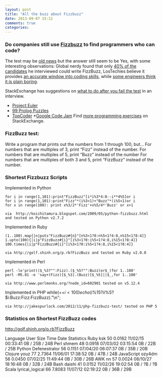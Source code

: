 ```yaml
---
layout: post
title: "All the buzz about Fizzbuzz"
date: 2013-09-07 15:12
comments: true
categories:
---
```

### Do companies still use [Fizzbuzz](http://c2.com/cgi/wiki?FizzBuzzTest) to find programmers who can code?

The test may be [old news](http://imranontech.com/2007/01/24/using-fizzbuzz-to-find-developers-who-grok-coding/) but the answer still seem to be Yes, with some interesting observations: Global nerdy found that only [40% of the candidates](http://www.globalnerdy.com/2012/11/15/fizzbuzz-still-works/) he interviewed could write FizzBuzz, LosTechies believe it provides [an accurate window into coding skills](http://lostechies.com/jimmybogard/2013/01/29/fizzbuzz-is-dead-long-live-fizzbuzz/), while [some engineers think it is plain boring](http://rtigger.com/blog/2013/07/23/the-shortcomings-of-fizzbuzz).

StackExchange has suggestions on [what to do after you fail the test](http://programmers.stackexchange.com/questions/152745/learn-programming-backwards-or-so-i-failed-the-fizzbuzz-test-now-what) in an interview.
* [Project Euler](http://projecteuler.net/)
* [99 Prolog Puzzles](http://www.ic.unicamp.br/~meidanis/courses/mc336/2009s2/prolog/problemas/index.html)
* [TopCoder](http://www.topcoder.com/)
*[Google Code Jam](https://code.google.com/codejam)
Find [more programming exercises](http://programmers.stackexchange.com/questions/756/where-can-i-find-programming-puzzles-and-challenges) on StackExchange.

### FizzBuzz test:
Write a program that prints out the numbers from 1 through 100, but…
  For numbers that are multiples of 3, print “Fizz” instead of the number.
  For numbers that are multiples of 5, print “Buzz” instead of the number
  For numbers that are multiples of both 3 and 5, print “FizzBuzz” instead of the number.

### Shortest Fizzbuzz Scripts

Implemented in Python

    for i in range(1,101):print"FizzBuzz"[i*i%3*4:8--i**4%5]or i
    for i in range(1,101):print"Fizz"*(i%3<1)+"Buzz"*(i%5<1)or i
    for x in range(100): print x%3/2*'Fizz'+x%5/4*'Buzz' or x+1

    via  http://koichitamura.blogspot.com/2009/05/python-fizzbuzz.html
    and tested on Python v2.7.2


Implemented in Ruby

    (1..100).map{|n|puts"FizzBuzz#{n}"[n%3<1?0:n%5<1?4:8,n%15<1?8:4]}
    1.upto(100){|i|p"FizzBuzz#{i}"[i%3<1?0:i%5<1?4:8,i%15<1?8:4]}
    100.times{|i|p"FizzBuzz#{i}"[i%3<1?0:i%5<1?4:8,i%15<1?8:4]}

    via http://golf.shinh.org/p.rb?FizzBuzz and tested on Ruby v2.0.0


Implemented in Perl

    perl -le'print(($_%3?"":Fizz).($_%5?"":Buzz)or$_)for 1..100'
    perl -M5.01 -e 'say+(Fizz)[$_%3].(Buzz)[$_%5]||$_,for 1..100'

    via http://www.perlmonks.org/?node_id=602901 tested on v5.12.4

Implemented in PHP
    while(++$i<100)echo($i%15?$i%3?$i%5?$i:Buzz:Fizz:FizzBuzz)."\n";

    via http://jakespurlock.com/2012/11/php-fizzbuzz-test/ tested on PHP 5


### Statistics on Shortest FizzBuzz codes
http://golf.shinh.org/p.rb?FizzBuzz

Language  User  Size  Time  Date  Statistics
Ruby  ksk 50  0.0162  11/02/15 00:33:41 0B / 25B / 24B
Perl  shmem 48  0.0918  07/03/02 03:15:54 0B / 22B / 25B
Python  Defenestrator 56  0.1151  07/04/20 06:07:37 0B / 35B / 20B
Clojure youz  77  2.7364  11/06/01 17:38:52 0B / 47B / 24B
JavaScript  ozy4dm  56  0.0450  07/02/25 11:49:44 0B / 30B / 26B
AWK nn  57  0.0024  08/10/27 18:16:48 0B / 32B / 24B
Bash  daishi  41  0.0152  11/02/26 19:02:54 0B / ?B / ?B
Scala lyrical_logical 66  7.8083  11/07/12 02:19:22 0B / 36B / 29B
